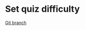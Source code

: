 # Set quiz difficulty 


[Git branch](https://github.com/codiku/typescript-react-quiz/tree/007-set-difficulty)